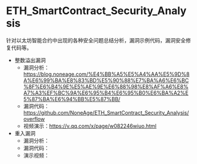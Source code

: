 # ETH_SmartContract_Security_Analysis
针对以太坊智能合约中出现的各种安全问题总结分析，漏洞示例代码，漏洞安全修复代码等。

- 整数溢出漏洞
  - 漏洞分析：https://blog.noneage.com/%E4%BB%A5%E5%A4%AA%E5%9D%8A%E6%99%BA%E8%83%BD%E5%90%88%E7%BA%A6%E6%BC%8F%E6%B4%9E%E5%AE%9E%E6%88%98%E8%AF%A6%E8%A7%A3%EF%BC%9A%E6%95%B4%E6%95%B0%E6%BA%A2%E5%87%BA%E6%94%BB%E5%87%BB/
  - 漏洞代码：https://github.com/NoneAge/ETH_SmartContract_Security_Analysis/overflow
  - 视频演示：https://v.qq.com/x/page/w082246wiuo.html
- 重入漏洞
  - 漏洞分析：
  - 漏洞代码：
  - 演示视频：